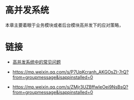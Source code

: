 # 高并发系统

本章主要着眼于业务模块或者后台模块高并发下的应对策略，

# 链接

- [高并发系统中的常见问题](http://weibo.com/p/1001603862417250608209)
- https://mp.weixin.qq.com/s/P7UpKcranh_AKGOsZI-7rQ?from=groupmessage&isappinstalled=0

- https://mp.weixin.qq.com/s/ZMjr3UZBffwIeOei9NsBsQ?from=groupmessage&isappinstalled=0